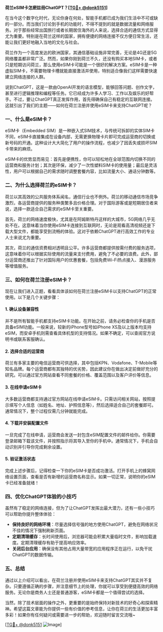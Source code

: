 **荷兰eSIM卡怎麽註冊ChatGPT？[[TG💪+ @donk5151](https://t.me/s/donk5151)]**

在当今这个数字化时代，无论你身在何处，智能手机都已成为我们生活中不可或缺的一部分。而当我们讨论到手机的功能时，不得不提到的就是数据流量和网络服务。对于那些经常出国旅行或者长期居住海外的人来说，选择合适的通信方式显得尤为重要。特别是在荷兰这样的国家，拥有便捷的网络连接不仅方便日常生活，还能让我们更好地融入当地的文化与社会。

荷兰作为一个高度发达的欧洲国家，其通信基础设施非常完善，无论是4G还是5G网络覆盖都非常广泛。然而，如果你刚到荷兰不久，还没有购买本地SIM卡，或者只是短期访问荷兰，那么使用eSIM卡可能是一个很好的解决方案。eSIM卡是一种虚拟SIM卡，不需要物理卡槽就能直接激活并使用，特别适合像我们这样需要快速建立网络连接的人群。

说到ChatGPT，这是一款由OpenAI开发的语言模型，能够回答问题、创作文字，甚至进行逻辑推理和编程等任务。它已经成为许多人学习、工作以及娱乐的好帮手。不过，要让ChatGPT真正发挥作用，首先得确保自己有稳定的互联网连接。这就引出了我们的主题——如何在荷兰注册并使用eSIM卡来支持ChatGPT呢？

### 一、什么是eSIM卡？

eSIM卡（Embedded SIM）是一种嵌入式SIM技术，与传统可拆卸的实体SIM卡不同，eSIM卡直接集成在设备内部，无需更换物理卡片即可完成运营商的切换或新号码的开通。这种设计大大简化了用户的操作流程，也减少了因丢失或损坏SIM卡带来的麻烦。

eSIM卡的优势显而易见：首先是便携性，你可以轻松地在全球范围内切换不同的运营商和服务计划；其次是环保，减少了一次性塑料SIM卡的使用量；最后是灵活性，用户可以根据自己的需求随时调整套餐内容，比如流量大小、通话分钟数等。

### 二、为什么选择荷兰的eSIM卡？

荷兰以其高效的公共服务体系闻名，通信行业也不例外。荷兰的移动通信市场竞争激烈，各运营商提供的服务种类繁多且价格合理。对于国际游客或是短期居住者来说，选择一款适合自己需求的eSIM卡至关重要。

首先，荷兰的网络速度极快，尤其是在阿姆斯特丹这样的大城市，5G网络几乎无处不在。这意味着当你使用eSIM卡连接到互联网时，无论是观看高清视频还是下载大型文件，都能享受到流畅的体验。这对于依赖ChatGPT进行高效工作的专业人士来说尤为重要。

其次，荷兰的通信资费相对透明且公平。许多运营商都提供按需付费的服务选项，这意味着你可以根据实际使用的流量来支付费用，避免了不必要的浪费。此外，部分运营商还推出了针对国际用户的优惠套餐，包括免费Wi-Fi热点接入、漫游服务等增值服务。

### 三、如何在荷兰注册eSIM卡？

现在让我们进入正题，看看具体该如何在荷兰注册eSIM卡以支持ChatGPT的正常使用。以下是几个关键步骤：

#### 1. 确认设备兼容性

并不是所有智能手机都支持eSIM卡功能。在开始之前，请务必检查你的手机是否具备eSIM功能。一般来说，较新的iPhone型号如iPhone XS及以上版本均支持eSIM，而安卓手机则需查看具体机型的支持情况。如果不确定，可以查阅官方说明书或联系客服确认。

#### 2. 选择合适的运营商

荷兰有多家主要的电信运营商可供选择，其中包括KPN、Vodafone、T-Mobile等知名品牌。每个运营商都有其独特的优劣势，因此建议你在做出决定前做好充分的研究。可以通过官方网站查看不同套餐的价格、覆盖范围以及客户评价等信息。

#### 3. 在线申请eSIM卡

大多数运营商都支持通过官方网站在线申请eSIM卡。只需访问相关网站，按照提示填写个人信息（如姓名、地址、护照信息等），然后选择适合自己的套餐即可。通常情况下，整个过程仅需几分钟就能完成。

#### 4. 下载并安装配置文件

一旦完成了在线申请，运营商会发送一封包含eSIM配置文件的邮件给你。你需要登录邮箱下载该文件，并按照指示将其导入至你的手机中。通常情况下，手机会自动识别并引导你完成剩余设置。

#### 5. 验证激活状态

完成上述步骤后，记得检查一下你的eSIM卡是否成功激活。打开手机上的蜂窝网络设置页面，查看是否有新增的运营商名称显示。如果一切正常，说明你的eSIM卡已经准备就绪！

### 四、优化ChatGPT体验的小技巧

虽然有了稳定的网络连接，但为了让ChatGPT发挥出最大潜力，还有一些小技巧可以帮助你提升整体体验：

- **保持良好的网络环境**：尽量选择信号强的地方使用ChatGPT，避免在网络状况不佳的情况下强制刷新页面。
- **定期清理缓存**：长时间使用后，浏览器可能会积累大量临时文件，影响加载速度。定期清理缓存有助于提高响应效率。
- **关闭后台应用**：确保没有其他占用大量带宽的应用程序正在运行，以免干扰ChatGPT的数据传输。

### 五、总结

通过以上介绍可以看出，在荷兰注册并使用eSIM卡来支持ChatGPT其实并不复杂。只要遵循正确的步骤，并注意细节上的处理，你就可以享受到便捷高效的网络服务。无论你是商务人士还是普通游客，eSIM卡都是一个值得尝试的选择。

当然，除了技术层面的操作之外，更重要的是始终保持对新技术的好奇心和探索精神。希望这篇文章能为你提供一些有价值的参考信息，让你在荷兰的生活更加丰富多彩！如果你有任何疑问或需要进一步的帮助，欢迎随时留言交流哦~

[[TG💪+ @donk5151](https://t.me/s/donk5151) ![Image](https://i.postimg.cc/rwNCRYN7/Snipaste-2025-04-30-17-27-05.png)]